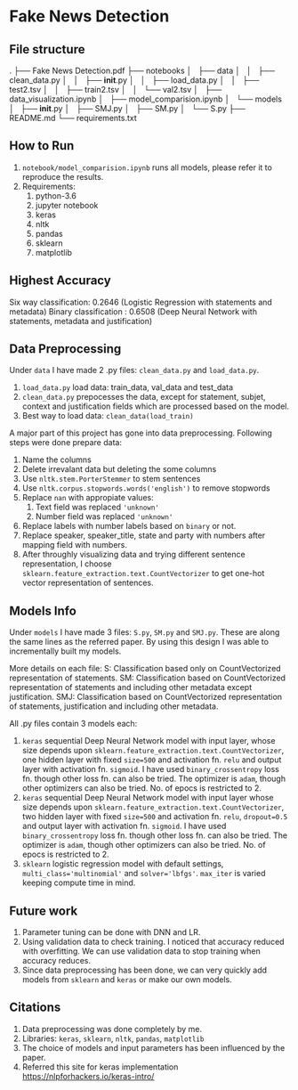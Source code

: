 Fake News Detection
===================

File structure
--------------

.
├── Fake News Detection.pdf
├── notebooks
│   ├── data
│   │   ├── clean_data.py
│   │   ├── __init__.py
│   │   ├── load_data.py
│   │   ├── test2.tsv
│   │   ├── train2.tsv
│   │   └── val2.tsv
│   ├── data_visualization.ipynb
│   ├── model_comparision.ipynb
│   └── models
│       ├── __init__.py
│       ├── SMJ.py
│       ├── SM.py
│       └── S.py
├── README.md
└── requirements.txt

How to Run
----------

1. `notebook/model_comparision.ipynb` runs all models, please refer it to reproduce the results.
2. Requirements:
   1. python-3.6
   2. jupyter notebook
   3. keras
   4. nltk
   5. pandas
   6. sklearn
   7. matplotlib

Highest Accuracy
----------------

Six way classification: 0.2646 (Logistic Regression with statements and metadata)
Binary classification : 0.6508 (Deep Neural Network with statements, metadata and justification)

Data Preprocessing
------------------

Under `data` I have made 2 .py files: `clean_data.py` and `load_data.py`.

1. `load_data.py` load data: train_data, val_data and test_data
2. `clean_data.py` prepocesses the data, except for statement, subjet, context and justification fields which are processed based on the model.
3. Best way to load data: `clean_data(load_train)`

A major part of this project has gone into data preprocessing. Following steps were done prepare data:

1. Name the columns
2. Delete irrevalant data but deleting the some columns
3. Use `nltk.stem.PorterStemmer` to stem sentences
4. Use `nltk.corpus.stopwords.words('english')` to remove stopwords
5. Replace `nan` with appropiate values:
   1. Text field was replaced `'unknown'`
   2. Number field was replaced `'unknown'`
6. Replace labels with number labels based on `binary` or not.
7. Replace speaker, speaker_title, state and party with numbers after mapping field with numbers.
8. After throughly visualizing data and trying different sentence representation, I choose `sklearn.feature_extraction.text.CountVectorizer` to get one-hot vector representation of sentences.

Models Info
-----------

Under `models` I have made 3 files: `S.py`, `SM.py` and `SMJ.py`. These are along the same lines as the referred paper. By using this design I was able to incrementally built my models.

More details on each file:
S: Classification based only on CountVectorized representation of statements.
SM: Classification based on CountVectorized representation of statements and including other metadata except justification.
SMJ: Classification based on CountVectorized representation of statements, justification and including other metadata.

All .py files contain 3 models each:

1. `keras` sequential Deep Neural Network model with input layer, whose size depends upon `sklearn.feature_extraction.text.CountVectorizer`, one hidden layer with fixed `size=500` and activation fn. `relu` and output layer with activation fn. `sigmoid`. I have used `binary_crossentropy` loss fn. though other loss fn. can also be tried. The optimizer is `adam`, though other optimizers can also be tried. No. of epocs is restricted to 2.
2. `keras` sequential Deep Neural Network model with input layer whose size depends upon `sklearn.feature_extraction.text.CountVectorizer`, two hidden layer with fixed `size=500` and activation fn. `relu`, `dropout=0.5` and output layer with activation fn. `sigmoid`. I have used `binary_crossentropy` loss fn. though other loss fn. can also be tried. The optimizer is `adam`, though other optimizers can also be tried. No. of epocs is restricted to 2.
3. `sklearn` logistic regression model with default settings, `multi_class='multinomial'` and `solver='lbfgs'`. `max_iter` is varied keeping compute time in mind.

Future work
-----------

1. Parameter tuning can be done with DNN and LR.
2. Using validation data to check training. I noticed that accuracy reduced with overfitting. We can use validation data to stop training when accuracy reduces.
3. Since data preprocessing has been done, we can very quickly add models from `sklearn` and `keras` or make our own models.

Citations
---------

1. Data preprocessing was done completely by me.
2. Libraries: `keras`, `sklearn`, `nltk`, `pandas`, `matplotlib`
3. The choice of models and input parameters has been influenced by the paper.
4. Referred this site for keras implementation https://nlpforhackers.io/keras-intro/
